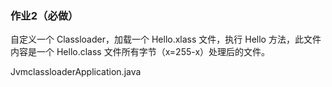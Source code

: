 ### 作业2（必做）
自定义一个 Classloader，加载一个 Hello.xlass 文件，执行 Hello 方法，此文件内容是一个 Hello.class 文件所有字节（x=255-x）处理后的文件。

JvmclassloaderApplication.java



